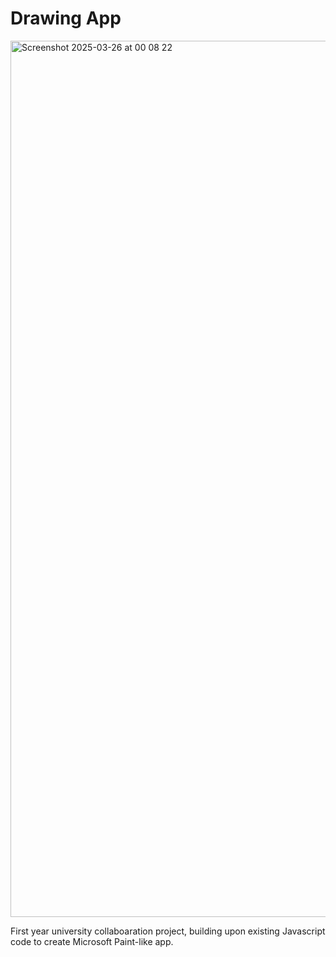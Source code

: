 # Drawing App

<img width="1402" alt="Screenshot 2025-03-26 at 00 08 22" src="https://github.com/user-attachments/assets/b36c4af7-5fd1-4b4a-a18a-3496367c0822" />

First year university collaboaration project, building upon existing Javascript code to create Microsoft Paint-like app.
